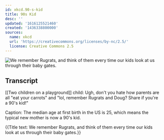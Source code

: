 ```yaml
---
id: xkcd.90-s-kid
title: 90s Kid
desc: ''
updated: '1616125521460'
created: '1436338800000'
sources:
  name: xkcd
  url: 'https://creativecommons.org/licenses/by-nc/2.5/'
  license: Creative Commons 2.5
---
```

![We remember Rugrats, and think of them every time our kids look at us through their baby gates.](https://imgs.xkcd.com/comics/90s_kid.png)

## Transcript
[[Two children on a playground]]
child: Ugh, don't you hate how parents are all "eat your carrots" and "lol, remember Rugrats and Doug? Share if you're a 90's kid!"

Caption: The median age at first birth in the US is 25, which means the typical new mother is now a 90's kid.

{{Title text: We remember Rugrats, and think of them every time our kids look at us through their baby gates.}}
